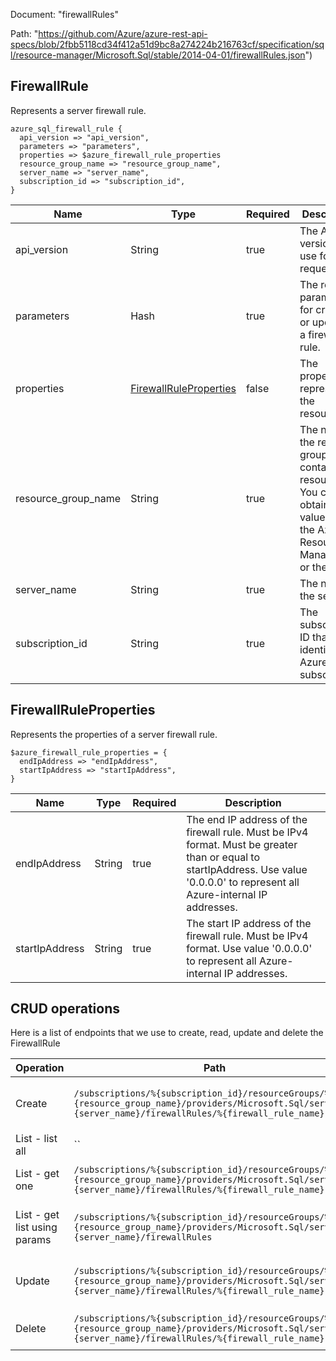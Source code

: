 Document: "firewallRules"


Path: "https://github.com/Azure/azure-rest-api-specs/blob/2fbb5118cd34f412a51d9bc8a274224b216763cf/specification/sql/resource-manager/Microsoft.Sql/stable/2014-04-01/firewallRules.json")

## FirewallRule

Represents a server firewall rule.

```puppet
azure_sql_firewall_rule {
  api_version => "api_version",
  parameters => "parameters",
  properties => $azure_firewall_rule_properties
  resource_group_name => "resource_group_name",
  server_name => "server_name",
  subscription_id => "subscription_id",
}
```

| Name        | Type           | Required       | Description       |
| ------------- | ------------- | ------------- | ------------- |
|api_version | String | true | The API version to use for the request. |
|parameters | Hash | true | The required parameters for creating or updating a firewall rule. |
|properties | [FirewallRuleProperties](#firewallruleproperties) | false | The properties representing the resource. |
|resource_group_name | String | true | The name of the resource group that contains the resource. You can obtain this value from the Azure Resource Manager API or the portal. |
|server_name | String | true | The name of the server. |
|subscription_id | String | true | The subscription ID that identifies an Azure subscription. |
        
## FirewallRuleProperties

Represents the properties of a server firewall rule.

```puppet
$azure_firewall_rule_properties = {
  endIpAddress => "endIpAddress",
  startIpAddress => "startIpAddress",
}
```

| Name        | Type           | Required       | Description       |
| ------------- | ------------- | ------------- | ------------- |
|endIpAddress | String | true | The end IP address of the firewall rule. Must be IPv4 format. Must be greater than or equal to startIpAddress. Use value '0.0.0.0' to represent all Azure-internal IP addresses. |
|startIpAddress | String | true | The start IP address of the firewall rule. Must be IPv4 format. Use value '0.0.0.0' to represent all Azure-internal IP addresses. |



## CRUD operations

Here is a list of endpoints that we use to create, read, update and delete the FirewallRule

| Operation | Path | Verb | Description | OperationID |
| ------------- | ------------- | ------------- | ------------- | ------------- |
|Create|`/subscriptions/%{subscription_id}/resourceGroups/%{resource_group_name}/providers/Microsoft.Sql/servers/%{server_name}/firewallRules/%{firewall_rule_name}`|Put|Creates or updates a firewall rule.|FirewallRules_CreateOrUpdate|
|List - list all|``||||
|List - get one|`/subscriptions/%{subscription_id}/resourceGroups/%{resource_group_name}/providers/Microsoft.Sql/servers/%{server_name}/firewallRules/%{firewall_rule_name}`|Get|Gets a firewall rule.|FirewallRules_Get|
|List - get list using params|`/subscriptions/%{subscription_id}/resourceGroups/%{resource_group_name}/providers/Microsoft.Sql/servers/%{server_name}/firewallRules`|Get|Returns a list of firewall rules.|FirewallRules_ListByServer|
|Update|`/subscriptions/%{subscription_id}/resourceGroups/%{resource_group_name}/providers/Microsoft.Sql/servers/%{server_name}/firewallRules/%{firewall_rule_name}`|Put|Creates or updates a firewall rule.|FirewallRules_CreateOrUpdate|
|Delete|`/subscriptions/%{subscription_id}/resourceGroups/%{resource_group_name}/providers/Microsoft.Sql/servers/%{server_name}/firewallRules/%{firewall_rule_name}`|Delete|Deletes a firewall rule.|FirewallRules_Delete|

